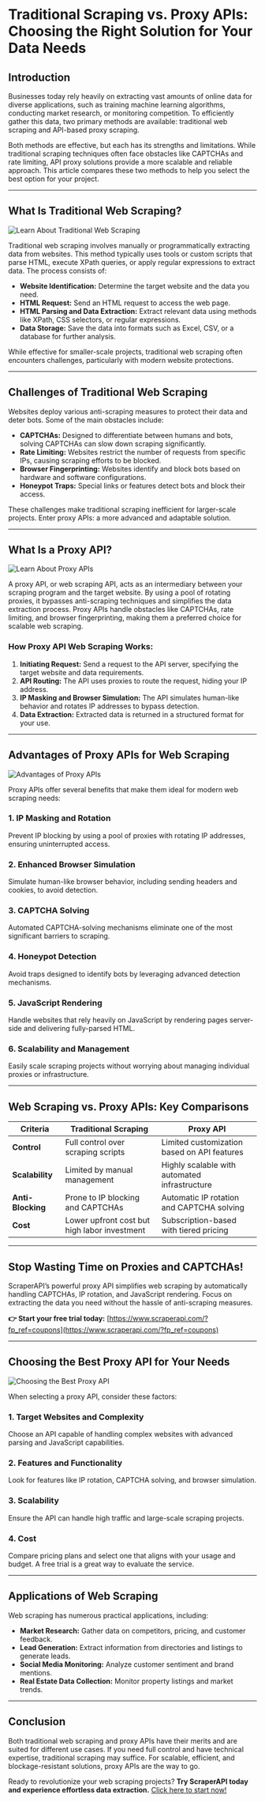 # Traditional Scraping vs. Proxy APIs: Choosing the Right Solution for Your Data Needs

## Introduction

Businesses today rely heavily on extracting vast amounts of online data for diverse applications, such as training machine learning algorithms, conducting market research, or monitoring competition. To efficiently gather this data, two primary methods are available: traditional web scraping and API-based proxy scraping.

Both methods are effective, but each has its strengths and limitations. While traditional scraping techniques often face obstacles like CAPTCHAs and rate limiting, API proxy solutions provide a more scalable and reliable approach. This article compares these two methods to help you select the best option for your project.

---

## What Is Traditional Web Scraping?

![Learn About Traditional Web Scraping](https://rayobyte.com/wp-content/uploads/2024/07/web-scraping-vs-api-1.jpg)

Traditional web scraping involves manually or programmatically extracting data from websites. This method typically uses tools or custom scripts that parse HTML, execute XPath queries, or apply regular expressions to extract data. The process consists of:

- **Website Identification:** Determine the target website and the data you need.
- **HTML Request:** Send an HTML request to access the web page.
- **HTML Parsing and Data Extraction:** Extract relevant data using methods like XPath, CSS selectors, or regular expressions.
- **Data Storage:** Save the data into formats such as Excel, CSV, or a database for further analysis.

While effective for smaller-scale projects, traditional web scraping often encounters challenges, particularly with modern website protections.

---

## Challenges of Traditional Web Scraping

Websites deploy various anti-scraping measures to protect their data and deter bots. Some of the main obstacles include:

- **CAPTCHAs:** Designed to differentiate between humans and bots, solving CAPTCHAs can slow down scraping significantly.
- **Rate Limiting:** Websites restrict the number of requests from specific IPs, causing scraping efforts to be blocked.
- **Browser Fingerprinting:** Websites identify and block bots based on hardware and software configurations.
- **Honeypot Traps:** Special links or features detect bots and block their access.

These challenges make traditional scraping inefficient for larger-scale projects. Enter proxy APIs: a more advanced and adaptable solution.

---

## What Is a Proxy API?

![Learn About Proxy APIs](https://rayobyte.com/wp-content/uploads/2024/07/web-scraping-vs-api-2.jpg)

A proxy API, or web scraping API, acts as an intermediary between your scraping program and the target website. By using a pool of rotating proxies, it bypasses anti-scraping techniques and simplifies the data extraction process. Proxy APIs handle obstacles like CAPTCHAs, rate limiting, and browser fingerprinting, making them a preferred choice for scalable web scraping.

### How Proxy API Web Scraping Works:

1. **Initiating Request:** Send a request to the API server, specifying the target website and data requirements.
2. **API Routing:** The API uses proxies to route the request, hiding your IP address.
3. **IP Masking and Browser Simulation:** The API simulates human-like behavior and rotates IP addresses to bypass detection.
4. **Data Extraction:** Extracted data is returned in a structured format for your use.

---

## Advantages of Proxy APIs for Web Scraping

![Advantages of Proxy APIs](https://rayobyte.com/wp-content/uploads/2024/07/web-scraping-vs-api-4.jpg)

Proxy APIs offer several benefits that make them ideal for modern web scraping needs:

### 1. **IP Masking and Rotation**
Prevent IP blocking by using a pool of proxies with rotating IP addresses, ensuring uninterrupted access.

### 2. **Enhanced Browser Simulation**
Simulate human-like browser behavior, including sending headers and cookies, to avoid detection.

### 3. **CAPTCHA Solving**
Automated CAPTCHA-solving mechanisms eliminate one of the most significant barriers to scraping.

### 4. **Honeypot Detection**
Avoid traps designed to identify bots by leveraging advanced detection mechanisms.

### 5. **JavaScript Rendering**
Handle websites that rely heavily on JavaScript by rendering pages server-side and delivering fully-parsed HTML.

### 6. **Scalability and Management**
Easily scale scraping projects without worrying about managing individual proxies or infrastructure.

---

## Web Scraping vs. Proxy APIs: Key Comparisons

| **Criteria**          | **Traditional Scraping**                          | **Proxy API**                                 |
|------------------------|--------------------------------------------------|-----------------------------------------------|
| **Control**            | Full control over scraping scripts               | Limited customization based on API features   |
| **Scalability**        | Limited by manual management                     | Highly scalable with automated infrastructure |
| **Anti-Blocking**      | Prone to IP blocking and CAPTCHAs                | Automatic IP rotation and CAPTCHA solving     |
| **Cost**               | Lower upfront cost but high labor investment     | Subscription-based with tiered pricing        |

---

## Stop Wasting Time on Proxies and CAPTCHAs!

ScraperAPI’s powerful proxy API simplifies web scraping by automatically handling CAPTCHAs, IP rotation, and JavaScript rendering. Focus on extracting the data you need without the hassle of anti-scraping measures.

**👉 Start your free trial today:** [https://www.scraperapi.com/?fp_ref=coupons](https://www.scraperapi.com/?fp_ref=coupons)

---

## Choosing the Best Proxy API for Your Needs

![Choosing the Best Proxy API](https://rayobyte.com/wp-content/uploads/2024/07/web-scraping-vs-api-6.jpg)

When selecting a proxy API, consider these factors:

### 1. **Target Websites and Complexity**
Choose an API capable of handling complex websites with advanced parsing and JavaScript capabilities.

### 2. **Features and Functionality**
Look for features like IP rotation, CAPTCHA solving, and browser simulation.

### 3. **Scalability**
Ensure the API can handle high traffic and large-scale scraping projects.

### 4. **Cost**
Compare pricing plans and select one that aligns with your usage and budget. A free trial is a great way to evaluate the service.

---

## Applications of Web Scraping

Web scraping has numerous practical applications, including:

- **Market Research:** Gather data on competitors, pricing, and customer feedback.
- **Lead Generation:** Extract information from directories and listings to generate leads.
- **Social Media Monitoring:** Analyze customer sentiment and brand mentions.
- **Real Estate Data Collection:** Monitor property listings and market trends.

---

## Conclusion

Both traditional web scraping and proxy APIs have their merits and are suited for different use cases. If you need full control and have technical expertise, traditional scraping may suffice. For scalable, efficient, and blockage-resistant solutions, proxy APIs are the way to go.

Ready to revolutionize your web scraping projects? **Try ScraperAPI today and experience effortless data extraction.** [Click here to start now!](https://www.scraperapi.com/?fp_ref=coupons)
